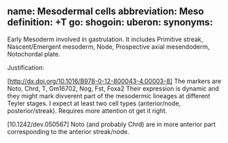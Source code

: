 name: Mesodermal cells 
abbreviation: Meso
definition: +T
go:
shogoin: 
uberon:
synonyms:
---

Early Mesoderm involved in gastrulation. It includes Primitive streak, Nascent/Emergent mesoderm, Node, Prospective axial mesendoderm, Notochordal plate.

Justification:

[http://dx.doi.org/10.1016/B978-0-12-800043-4.00003-8]
The markers are Noto, Chrd, T, Gm16702, Nog, Fst, Foxa2
Their expression is dynamic and they might mark divverent part of the mesodermic lineages at different Teyler stages.
I expect at least two cell types (anterior/node, posterior/streak). Requires more attention ot get it right.

[10.1242/dev.050567]
Noto (and probably Chrd) are in more anterior part corresponding to the anterior streak/node.
